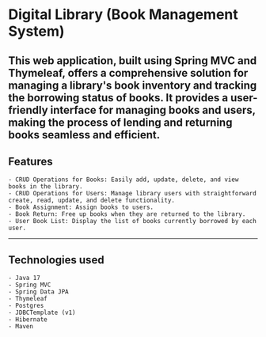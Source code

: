 # Digital Library (Book Management System)
This web application, built using Spring MVC and Thymeleaf, offers a comprehensive solution for managing a library's book inventory and tracking the borrowing status of books. It provides a user-friendly interface for managing books and users, making the process of lending and returning books seamless and efficient.
---
## Features
```
- CRUD Operations for Books: Easily add, update, delete, and view books in the library.
- CRUD Operations for Users: Manage library users with straightforward create, read, update, and delete functionality.
- Book Assignment: Assign books to users.
- Book Return: Free up books when they are returned to the library.
- User Book List: Display the list of books currently borrowed by each user.
```
---
## Technologies used
```
- Java 17
- Spring MVC
- Spring Data JPA
- Thymeleaf
- Postgres
- JDBCTemplate (v1)
- Hibernate
- Maven
```
